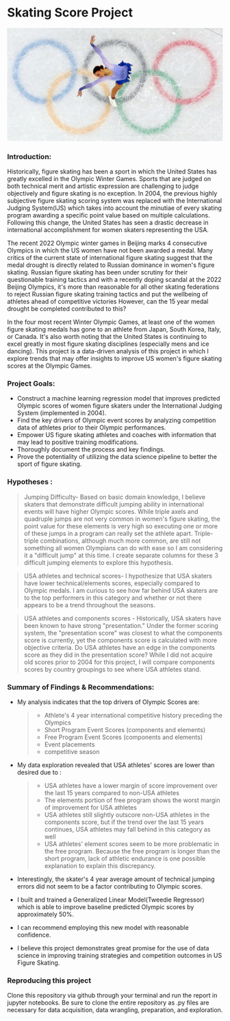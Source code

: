 # Skating Score Project

<div>
<img src="oly_rings.jpeg" width="700"/>
</div>

### Introduction: 

   Historically, figure skating has been a sport in which the United States has greatly excelled in the Olympic Winter Games. Sports that are judged on both technical merit and artistic expression are challenging to judge objectively and figure skating is no exception. In 2004, the previous highly subjective figure skating scoring system was replaced with the International Judging System(IJS) which takes into account the minutiae of every skating program awarding a specific point value based on multiple calculations. Following this change, the United States has seen a drastic decrease in international accomplishment for women skaters representing the USA. 
 
   The recent 2022 Olympic winter games in Beijing marks 4 consecutive Olympics in which the US women have not been awarded a medal. Many critics of the current state of international figure skating suggest that the medal drought is directly related to Russian dominance in women's figure skating. Russian figure skating has been under scrutiny for their questionable training tactics and with a recently doping scandal at the 2022 Beijing Olympics, it's more than reasonable for all other skating federations to reject Russian figure skating training tactics and put the wellbeing of athletes ahead of competitive victories However, can the 15 year medal drought be completed contributed to this? 

   In the four most recent Winter Olympic Games, at least one of the women figure skating medals has gone to an athlete from Japan, South Korea, Italy, or Canada. It's also worth noting that the United States is continuing to excel greatly in most figure skating disciplines (especially mens and ice dancing). This project is a data-driven analysis of this project in which I explore trends that may offer insights to improve US women's figure skating scores at the Olympic Games. 

### Project Goals:

- Construct a machine learning regression model that improves predicted Olympic scores of women figure skaters under the International Judging System (implemented in 2004).
- Find the key drivers of Olympic event scores by analyzing competition data of athletes prior to their Olympic performances.
- Empower US figure skating athletes and coaches with information that may lead to positive training modifications.
- Thoroughly document the process and key findings.
- Prove the potentiality of utilizing the data science pipeline to better the sport of figure skating.

### Hypotheses :

> Jumping Difficulty- Based on basic domain knowledge, I believe skaters that demonstrate difficult jumping ability in international events will have higher Olympic scores. While triple axels and quadruple jumps are not very common in women's figure skating, the point value for these elements is very high so executing one or more of these jumps in a program can really set the athlete apart. Triple-triple combinations, although much more common, are still not something all women Olympians can do with ease so I am considering it a "difficult jump" at this time. I create separate columns for these 3 difficult jumping elements to explore this hypothesis.
 
> USA athletes and technical scores- I hypothesize that USA skaters have lower technical/elements scores, especially compared to Olympic medals. I am curious to see how far behind USA skaters are to the top performers in this category and whether or not there appears to be a trend throughout the seasons.
 
> USA athletes and components scores - Historically, USA skaters have been known to have strong "presentation." Under the former scoring system, the "presentation score" was closest to what the components score is currently, yet the components score is calculated with more objective criteria. Do USA athletes have an edge in the components score as they did in the presentation score? While I did not acquire old scores prior to 2004 for this project, I will compare components scores by country groupings to see where USA athletes stand. 
 

### Summary of Findings & Recommendations:

- My analysis indicates that the top drivers of Olympic Scores are:
     > - Athlete's 4 year international competitive history preceding the Olympics
     > - Short Program Event Scores (components and elements)
     > - Free Program Event Scores (components and elements)
     > - Event placements
     > - competitive season

- My data exploration revealed that USA athletes' scores are lower than desired due to :
     > - USA athletes have a lower margin of score improvement over the last 15 years compared to non-USA athletes
     > - The elements portion of free program shows the worst margin of improvement for USA athletes 
     > - USA athletes still slightly outscore non-USA athletes in the components score, but if the trend over the last 15 years continues, USA athletes may fall behind in this category as well
     > - USA athletes' element scores seem to be more problematic in the free program. Because the free program is longer than the short program, lack of athletic endurance is one possible explanation to explain this discrepancy.

- Interestingly, the skater's 4 year average amount of technical jumping errors did not seem to be a factor contributing to Olympic scores. 

- I built and trained a Generalized Linear Model(Tweedie Regressor) which is able to improve baseline predicted Olympic scores by approximately 50%.
 
- I can recommend employing this new model with reasonable confidence.

- I believe this project demonstrates great promise for the use of data science in improving training strategies and competition outcomes in US Figure Skating.

### Reproducing this project
Clone this repository via github through your terminal and run the report in jupyter notebooks. Be sure to clone the entire repository as .py files are necessary for data acquisition, data wrangling, preparation, and exploration.